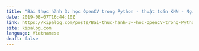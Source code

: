 ```yaml
---
title: "Bài thực hành 3: học OpenCV trong Python - thuật toán KNN - Người láng giềng gần nhất"
date: 2019-08-07T16:44:10Z
link: https://kipalog.com/posts/Bai-thuc-hanh-3--hoc-OpenCV-trong-Python---thuat-toan-KNN---Nguoi-lang-gieng-gan-nhat?utm_medium=RSS&utm_source=news.12bit.vn
site: kipalog.com
language: Vietnamese
draft: false
---
```

